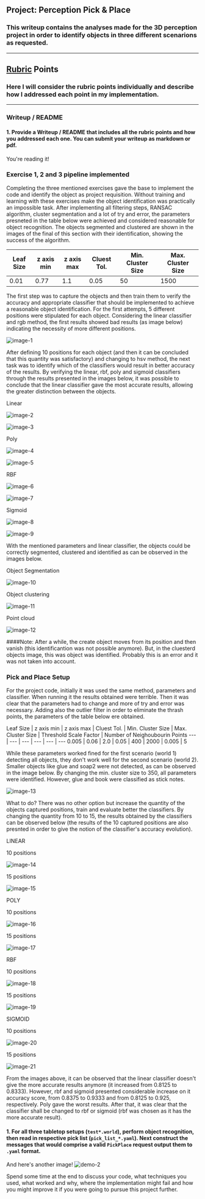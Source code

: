 ## Project: Perception Pick & Place
### This writeup contains the analyses made for the 3D perception project in order to identify objects in three different scenarions as requested.

---

## [Rubric](https://review.udacity.com/#!/rubrics/1067/view) Points
### Here I will consider the rubric points individually and describe how I addressed each point in my implementation.  

---
### Writeup / README

#### 1. Provide a Writeup / README that includes all the rubric points and how you addressed each one.  You can submit your writeup as markdown or pdf.  

You're reading it!

### Exercise 1, 2 and 3 pipeline implemented 

Completing the three mentioned exercises gave the base to implement the code and identify the object as project requisition. Without training and learning with these exercises make the object identification was practically an impossible task. After implementing all filtering steps, RANSAC algorithm, cluster segmentation and a lot of try and error, the parameters presneted in the table below were achieved and considered reasonable for object recognition. The objects segmented and clustered are shown in the images of the final of this section with their identification, showing the success of the algorithm.

Leaf Size | z axis min | z axis max | Cluest Tol. | Min. Cluster Size | Max. Cluster Size 
--- | --- | --- | --- | --- | ---
0.01 | 0.77 | 1.1 | 0.05 | 50 | 1500 

The first step was to capture the objects and then train them to verify the accuracy and appropriate classifier that should be implemented to achieve a reasonable object identification. For the first attempts, 5 different positions were stipulated for each object. Considering the linear classifier and rgb method, the first results showed bad results (as image below) indicating the necessity of more different positions. 

![image-1](https://github.com/gcrodriguez/3D-Perception-Project/blob/master/exercicio3_confusematrix_com_histogram_5capturas_rgb_linear.png)

After defining 10 positions for each object (and then it can be concluded that this quantity was satisfactory) and changing to hsv method, the next task was to identify which of the classifiers would result in better accuracy of the results. By verifying the linear, rbf, poly and sigmoid classifiers through the results presented in the images below, it was possible to conclude that the linear classifier gave the most accurate results, allowing the greater distinction between the objects.

Linear

![image-2](https://github.com/gcrodriguez/3D-Perception-Project/blob/master/exercicio3_confusematrix_com_histogram_10capturas_hsv_linear.png)

![image-3](https://github.com/gcrodriguez/3D-Perception-Project/blob/master/results_com_histogram_10capturas_hsv_linear.png)

Poly

![image-4](https://github.com/gcrodriguez/3D-Perception-Project/blob/master/exercicio3_confusematrix_com_histogram_10capturas_hsv_poly.png)

![image-5](https://github.com/gcrodriguez/3D-Perception-Project/blob/master/results_com_histogram_10capturas_hsv_poly.png)

RBF

![image-6](https://github.com/gcrodriguez/3D-Perception-Project/blob/master/exercicio3_confusematrix_com_histogram_10capturas_hsv_rbf.png)

![image-7](https://github.com/gcrodriguez/3D-Perception-Project/blob/master/results_com_histogram_10capturas_hsv_rbf.png)

Sigmoid

![image-8](https://github.com/gcrodriguez/3D-Perception-Project/blob/master/exercicio3_confusematrix_com_histogram_10capturas_hsv_sigmoid.png)

![image-9](https://github.com/gcrodriguez/3D-Perception-Project/blob/master/results_com_histogram_10capturas_hsv_sigmoid.png)

With the mentioned parameters and linear classifier, the objects could be correctly segmented, clustered and identified as can be observed in the images below.

Object Segmentation

![image-10](https://github.com/gcrodriguez/3D-Perception-Project/blob/master/object_recon.png)

Object clustering

![image-11](https://github.com/gcrodriguez/3D-Perception-Project/blob/master/object_recon_cluster.png)

Point cloud

![image-12](https://github.com/gcrodriguez/3D-Perception-Project/blob/master/point_cloud.png)

 ####Note: After a while, the create object moves from its position and then vanish (this identificantion was not possible anymore). But, in the cluesterd objects image, this was object was identified. Probably this is an error and it was not taken into account.

### Pick and Place Setup

For the project code, initially it was used the same method, parameters and classifier. When running it the results obtained were terrible. Then it was clear that the parameters had to change and more of try and error was necessary. Adding also the outlier filter in order to eliminate the thrash points, the parameters of the table below ere obtained.

Leaf Size | z axis min | z axis max | Cluest Tol. | Min. Cluster Size | Max. Cluster Size | Threshold Scale Factor | Number of Neighoubourin Points
--- | --- | --- | --- | --- | ---
0.005 | 0.06 | 2.0 | 0.05 | 400 | 2000 | 0.005 | 5

While these parameters worked fined for the first scenario (world 1) detecting all objects, they don't work well for the second scenario (world 2). Smaller objects like glue and soap2 were not detected, as can be observed in the image below. By changing the  min. cluster size to 350, all parameters were identified. However, glue and book were classified as stick notes.

![image-13](https://github.com/gcrodriguez/3D-Perception-Project/blob/master/identify_world2_incomplete.png)

What to do? There was no other option but increase the quantity of the objects captured positions, train and evaluate better the classifiers. By changing the quantity from 10 to 15, the results obtained by the classifiers can be observed below (the results of the 10 captured positions are also presnted in order to give the notion of the classifier's accuracy evolution).

LINEAR 

10 positions

![image-14](https://github.com/gcrodriguez/3D-Perception-Project/blob/master/results_linear_10.png)

15 positions

![image-15](https://github.com/gcrodriguez/3D-Perception-Project/blob/master/results_linear_15__.png)

POLY

10 positions

![image-16](https://github.com/gcrodriguez/3D-Perception-Project/blob/master/results_poly_10.png)

15 positions

![image-17](https://github.com/gcrodriguez/3D-Perception-Project/blob/master/results_poly_15__.png)

RBF 

10 positions

![image-18](https://github.com/gcrodriguez/3D-Perception-Project/blob/master/results_rbf_10.png)

15 positions

![image-19](https://github.com/gcrodriguez/3D-Perception-Project/blob/master/results_rbf_15__.png)

SIGMOID

10 positions

![image-20](https://github.com/gcrodriguez/3D-Perception-Project/blob/master/results_sigmoid_10.png)

15 positions

![image-21](https://github.com/gcrodriguez/3D-Perception-Project/blob/master/results_sigmoid_15__.png)

From the images above, it can be observed that the linear classifier doesn't give the more accurate results anymore (it increased from 0.8125 to 0.8333). However, rbf and sigmoid presented considerable increase on it accuracy score, from 0.8375 to 0.9333 and from 0.8125 to 0.925, respectively. Poly gave the worst results. After that, it was clear that the classifier shall be changed to rbf or sigmoid (rbf was chosen as it has the more accurate result).







#### 1. For all three tabletop setups (`test*.world`), perform object recognition, then read in respective pick list (`pick_list_*.yaml`). Next construct the messages that would comprise a valid `PickPlace` request output them to `.yaml` format.

And here's another image! 
![demo-2](https://user-images.githubusercontent.com/20687560/28748286-9f65680e-7468-11e7-83dc-f1a32380b89c.png)

Spend some time at the end to discuss your code, what techniques you used, what worked and why, where the implementation might fail and how you might improve it if you were going to pursue this project further.  




